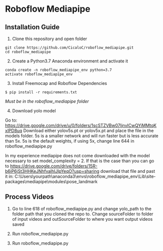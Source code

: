 # Roboflow Mediapipe 

## Installation Guide
1. Clone this repository and open folder
```
git clone https://github.com/CicaloC/roboflow_mediapipe.git
cd roboflow_mediapipe
```
2. Create a Python3.7 Anaconda environment and activate it 
```
conda create -n roboflow_mediapipe_env python=3.7
activate roboflow_mediapipe_env
```
3. Install Freemocap and Roboflow Dependencies
```
$ pip install -r requirements.txt
```
*Must be in the roboflow_mediapipe folder*

4. Download yolo model

Go to: https://drive.google.com/drive/u/0/folders/1scSTZVBw07IjnvICwQYiMMtqKxIPD8uq
Download either yolov5s.pt or yolov5x.pt and place the file in the models folder.
5s is a smaller network and will run faster but is less accurate than 5x. 5s is the
default weights, if using 5x, change line 644 in roboflow_mediapipe.py

In my experience mediapipe does not come downloaded with the model necessary to 
set model_complexity = 2. If that is the case than you can go to 
https://drive.google.com/drive/folders/15R-b6iP6jSt3HHKeJNhfvalhIJIpYeqO?usp=sharing
download that file and past it in: 
C:\Users\yourpath\anaconda3\envs\roboflow_mediapipe_env\Lib\site-packages\mediapipe\modules\pose_landmark


## Process Videos

1. Go to line 618 of roboflow_mediapipe.py and change yolo_path to the 
folder path that you cloned the repo to. Change sourceFolder to folder
of input videos and outSourceFolder to where you want output videos saved

2. Run roboflow_mediapipe.py
2. Run roboflow_mediapipe.py
